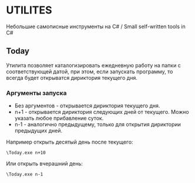# UTILITES
Небольшие самописные инструменты на C# / Small self-written tools in C#

## Today

Утилита позволяет каталогизировать ежедневную работу на папки с соответствующей датой, при этом, если запускать программу, то всегда будет открыватся дириктория текущего дня.

### Аргументы запуска

- Без аргументов - открывается дириктория текущего дня.
- n+1 - открывается дириктория следующих дней от текущего. Можно указать любое прибавление суток.
- n-1 - аналогично предыдущему, только для открытия дириктории предыдущих дней.

Например открыть десятый день после текущего:
```
\Today.exe n+10
```

Или открыть вчерашний день:
```
\Today.exe n-1
```
